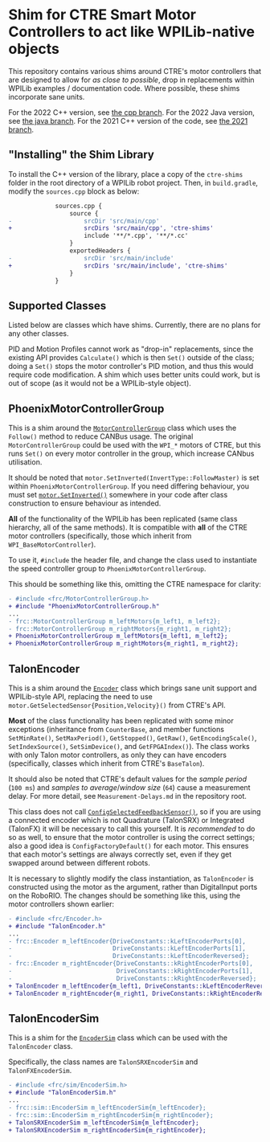 # Shim for CTRE Smart Motor Controllers to act like WPILib-native objects

This repository contains various shims around CTRE's motor controllers that are designed to allow for *as close to possible*, drop in replacements within WPILib examples / documentation code.
Where possible, these shims incorporate sane units.

For the 2022 C++ version, see [the cpp branch](https://github.com/modelmat/frc-ctre-drop-in-replacement/tree/cpp).
For the 2022 Java version, see [the java branch](https://github.com/modelmat/frc-ctre-drop-in-replacement/tree/java).
For the 2021 C++ version of the code, see [the 2021 branch](https://github.com/modelmat/frc-ctre-drop-in-replacement/tree/2021).

## "Installing" the Shim Library

To install the C++ version of the library, place a copy of the `ctre-shims` folder in the root directory of a WPILib robot project.
Then, in `build.gradle`, modify the `sources.cpp` block as below:

```diff
             sources.cpp {
                 source {
-                    srcDir 'src/main/cpp'
+                    srcDirs 'src/main/cpp', 'ctre-shims'
                     include '**/*.cpp', '**/*.cc'
                 }
                 exportedHeaders {
-                    srcDir 'src/main/include'
+                    srcDirs 'src/main/include', 'ctre-shims'
                 }
             }
```

## Supported Classes

Listed below are classes which have shims.
Currently, there are no plans for any other classes.

PID and Motion Profiles cannot work as "drop-in" replacements, since the existing API provides `Calculate()` which is then `Set()` outside of the class; doing a `Set()` stops the motor controller's PID motion, and thus this would require code modification.
A shim which uses better units could work, but is out of scope (as it would not be a WPILib-style object).

## PhoenixMotorControllerGroup

This is a shim around the [`MotorControllerGroup`](https://first.wpi.edu/wpilib/allwpilib/docs/release/cpp/classfrc_1_1MotorControllerGroup.html) class which uses the `Follow()` method to reduce CANBus usage.
The original `MotorControllerGroup` could be used with the `WPI_*` motors of CTRE, but this runs `Set()` on every motor controller in the group, which increase CANbus utilisation.

It should be noted that `motor.SetInverted(InvertType::FollowMaster)` is set within `PhoenixMotorControllerGroup`. If you need differing behaviour, you must set [`motor.SetInverted()`](https://www.ctr-electronics.com/downloads/api/cpp/html/classctre_1_1phoenix_1_1motorcontrol_1_1can_1_1_base_motor_controller.html#a93095f6262bc3a6e30bb7f346c526b95) somewhere in your code after class construction to ensure behaviour as intended.

**All** of the functionality of the WPILib has been replicated (same class hierarchy, all of the same methods).
It is compatible with **all** of the CTRE motor controllers (specifically, those which inherit from `WPI_BaseMotorController`).

To use it, `#include` the header file, and change the class used to instantiate the speed controller group to `PhoenixMotorControllerGroup`.

This should be something like this, omitting the CTRE namespace for clarity:

```diff
- #include <frc/MotorControllerGroup.h>
+ #include "PhoenixMotorControllerGroup.h"
...
- frc::MotorControllerGroup m_leftMotors{m_left1, m_left2};
- frc::MotorControllerGroup m_rightMotors{m_right1, m_right2};
+ PhoenixMotorControllerGroup m_leftMotors{m_left1, m_left2};
+ PhoenixMotorControllerGroup m_rightMotors{m_right1, m_right2};
```

## TalonEncoder
This is a shim around the [`Encoder`](https://first.wpi.edu/wpilib/allwpilib/docs/release/cpp/classfrc_1_1Encoder.html) class which brings sane unit support and WPILib-style API, replacing the need to use `motor.GetSelectedSensor{Position,Velocity}()` from CTRE's API.

**Most** of the class functionality has been replicated with some minor exceptions (inheritance from `CounterBase`, and member functions `SetMinRate()`, `SetMaxPeriod()`, `GetStopped()`, `GetRaw()`, `GetEncodingScale()`, `SetIndexSource()`, `SetSimDevice()`, and `GetFPGAIndex()`).
The class works with only Talon motor controllers, as only they can have encoders (specifically, classes which inherit from CTRE's `BaseTalon`).

It should also be noted that CTRE's default values for the *sample period* (`100 ms`) and *samples to average*/*window size* (`64`) cause a measurement delay.
For more detail, see `Measurement-Delays.md` in the repository root.

This class does not call [`ConfigSelectedFeedbackSensor()`](https://www.ctr-electronics.com/downloads/api/cpp/html/classctre_1_1phoenix_1_1motorcontrol_1_1can_1_1_base_motor_controller.html#a36fd80e529de4282dafdddd8d04cccf3), so if you are using a connected encoder which is not Quadrature (TalonSRX) or Integrated (TalonFX) it will be necessary to call this yourself.
It is *recommended* to do so as well, to ensure that the motor controller is using the correct settings; also a good idea is `ConfigFactoryDefault()` for each motor.
This ensures that each motor's settings are always correctly set, even if they get swapped around between different robots.

It is necessary to slightly modify the class instantiation, as `TalonEncoder` is constructed using the motor as the argument, rather than DigitalInput ports on the RoboRIO.
The changes should be something like this, using the motor controllers shown earlier:

```diff
- #include <frc/Encoder.h>
+ #include "TalonEncoder.h"
...
- frc::Encoder m_leftEncoder{DriveConstants::kLeftEncoderPorts[0],
-                            DriveConstants::kLeftEncoderPorts[1],
-                            DriveConstants::kLeftEncoderReversed};
- frc::Encoder m_rightEncoder{DriveConstants::kRightEncoderPorts[0],
-                             DriveConstants::kRightEncoderPorts[1],
-                             DriveConstants::kRightEncoderReversed};
+ TalonEncoder m_leftEncoder{m_left1, DriveConstants::kLeftEncoderReversed};
+ TalonEncoder m_rightEncoder{m_right1, DriveConstants::kRightEncoderReversed};
```

## TalonEncoderSim

This is a shim for the [`EncoderSim`](https://first.wpi.edu/wpilib/allwpilib/docs/release/cpp/classfrc_1_1sim_1_1EncoderSim.html) class which can be used with the `TalonEncoder` class.

Specifically, the class names are `TalonSRXEncoderSim` and `TalonFXEncoderSim`.

```diff
- #include <frc/sim/EncoderSim.h>
+ #include "TalonEncoderSim.h"
...
- frc::sim::EncoderSim m_leftEncoderSim{m_leftEncoder};
- frc::sim::EncoderSim m_rightEncoderSim{m_rightEncoder};
+ TalonSRXEncoderSim m_leftEncoderSim{m_leftEncoder};
+ TalonSRXEncoderSim m_rightEncoderSim{m_rightEncoder};
```
